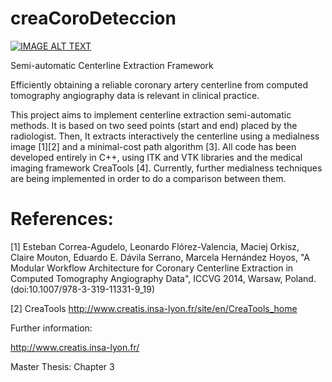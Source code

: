 # creaCoroDeteccion

[![IMAGE ALT TEXT](http://img.youtube.com/vi/OY3yUuBUFgc/0.jpg)](http://www.youtube.com/watch?v=OY3yUuBUFgc "creaCoro DEMO")

Semi-automatic Centerline Extraction Framework

Efficiently obtaining a reliable coronary artery centerline from computed tomography angiography data is relevant in clinical practice. 

This project aims to implement centerline extraction semi-automatic methods. It is based on two seed points (start and end) placed by the radiologist. Then, It extracts interactively the centerline using a medialness image [1][2] and a minimal-cost path algorithm [3]. All code has been developed entirely in C++, using ITK and VTK libraries and the medical imaging framework CreaTools [4]. Currently, further medialness techniques are being implemented in order to do a comparison between them. 


# References:

[1] Esteban Correa-Agudelo, Leonardo Flórez-Valencia, Maciej Orkisz, Claire Mouton, Eduardo E. Dávila Serrano, Marcela Hernández Hoyos, "A Modular Workflow Architecture for Coronary Centerline Extraction in Computed Tomography Angiography Data", ICCVG 2014, Warsaw, Poland. (doi:10.1007/978-3-319-11331-9_19)

[2] CreaTools http://www.creatis.insa-lyon.fr/site/en/CreaTools_home

Further information:

http://www.creatis.insa-lyon.fr/

Master Thesis: Chapter 3

